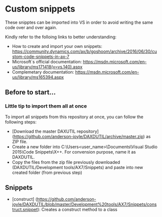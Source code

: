 # Custom snippets

These snipptes can be imported into VS in order to avoid writing the same code over and over again.

Kindly refer to the folloing links to better understanding:

* How to create and import your own snippets: https://community.dynamics.com/ax/b/goshoom/archive/2016/06/30/custom-code-snippets-in-ax-7
* Microsoft`s official documentation: https://msdn.microsoft.com/en-us/library/ms171418(v=vs.140).aspx
* Complemetary documentation: https://msdn.microsoft.com/en-us/library/ms165394.aspx

## Before to start...
### Little tip to import them all at once
To import all snippets from this repository at once, you can follow the following steps:
* [Download the master DAXUTIL repository] (https://github.com/anderson-joyle/DAXDUTIL/archive/master.zip) as ZIP file.
* Create a new folder into C:\Users\<user_name>\Documents\Visual Studio 2015\Code Snippets\X++. For convension purpose, name it as DAXDUTIL.
* Copy the files from the zip file previously downloaded (DAXDUTIL/Development tools/AX7/Snippets) and paste into new created folder (from previous step)

## Snippets
* [construct] (https://github.com/anderson-joyle/DAXDUTIL/blob/master/Development%20tools/AX7/Snippets/construct.snippet): Creates a construct method to a class
